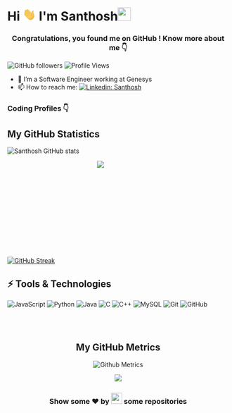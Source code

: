 # <b>Hi <img src="https://raw.githubusercontent.com/ABSphreak/ABSphreak/master/gifs/Hi.gif" width="30px"> I'm Santhosh</b><img src="https://emojipedia-us.s3.dualstack.us-west-1.amazonaws.com/thumbs/160/facebook/304/man-technologist_1f468-200d-1f4bb.png" height=30px width=30px>


### <p align="center"> <b>Congratulations, you found me on GitHub ! Know more about me 👇</b></p>

![GitHub followers](https://img.shields.io/github/followers/SanthoshS20?label=Followers&style=social)
<img alt = "Profile Views" src="https://komarev.com/ghpvc/?username=SanthoshS20&color=brightgreen">  

- 🔭 I’m a Software Engineer working at Genesys
- 📫 How to reach me: [![Linkedin: Santhosh](https://img.shields.io/badge/-Santhosh-blue?style=flat-square&logo=Linkedin&logoColor=white&link=https://www.linkedin.com/in/santhosh220897/)](https://www.linkedin.com/in/santhosh220897/)


### <b>Coding Profiles 👇</b></p>


## <b>My GitHub Statistics</b>

![Santhosh GitHub stats](https://github-readme-stats.vercel.app/api?username=SanthoshS20&show_icons=true&theme=radical&count_private=true&hide_border=true&title_color=0CC303&icon_color=0CC303&theme=gruvbox&include_all_commits=true)

<img align="right" src="https://github-readme-stats.vercel.app/api/top-langs/?username=SanthoshS20&theme=gruvbox&title_color=F16707&hide_border=true" width="300px">


</br></br></br></br></br></br></br></br></br></br></br></br>

[![GitHub Streak](http://github-readme-streak-stats.herokuapp.com?user=SanthoshS20&border=000000&fire=CB0044)](https://git.io/streak-stats)


## ⚡ Tools  & Technologies

![JavaScript](https://img.shields.io/badge/-JavaScript-black?style=flat-square&logo=javascript)
![Python](https://img.shields.io/badge/-Python-black?style=flat-square&logo=Python)
![Java](https://img.shields.io/badge/-java-E34A86?style=flat-square&logo=java)
![C](https://img.shields.io/badge/c%20-%2300599C.svg?&style=flat-square&logo=c)
![C++](https://img.shields.io/badge/-C++-00599C?style=flat-square&logo=c)
![MySQL](https://img.shields.io/badge/-MySQL-black?style=flat-square&logo=mysql)
![Git](https://img.shields.io/badge/-Git-black?style=flat-square&logo=git)
![GitHub](https://img.shields.io/badge/-GitHub-181717?style=flat-square&logo=github)

</br></br>

<center>
<h2 align="center"><b>My GitHub Metrics</b></h2>
<p align="center"><img src="https://metrics.lecoq.io/SanthoshS20" alt="Github Metrics"></p>
<img src="https://raw.githubusercontent.com/halfrost/halfrost/master/icons/header_.png">
<h3 align="center">Show some ❤ by <img src="https://imgur.com/o7ncZFp.jpg" height=25px width=25px> some repositories</h3>
</center>
